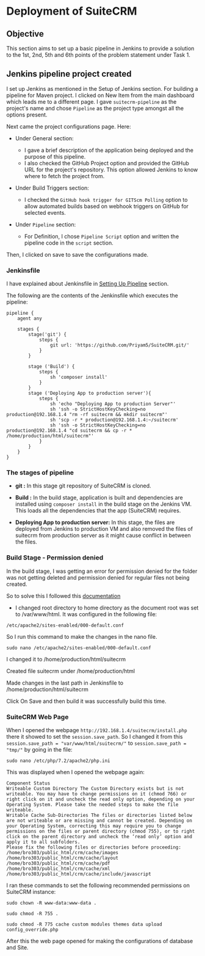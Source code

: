 
# Deployment of SuiteCRM

## Objective
 
This section aims to set up a basic pipeline in Jenkins to provide a solution to the 1st, 2nd, 5th and 6th points of the problem statement under Task 1.

## Jenkins pipeline project created

I set up Jenkins as mentioned in the Setup of Jenkins section. For building a pipeline for Maven project. I clicked on New Item from the main dashboard which leads me to a different page. I gave `suitecrm-pipeline` as the project's name and chose `Pipeline` as the project type amongst all the options present.

Next came the project configurations page. Here:

* Under General section:
    * I gave a brief description of the application being deployed and the purpose of this pipeline.
    * I also checked the GitHub Project option and provided the GitHub URL for the project's repository. This option allowed Jenkins to know where to fetch the project from.

* Under Build Triggers section:
    * I checked the `GitHub hook trigger for GITScm Polling` option to allow automated builds based on webhook triggers on GitHub for selected events.

* Under `Pipeline` section:
    * For Definition, I chose `Pipeline Script` option and written the pipeline code in the `script` section.

Then, I clicked on save to save the configurations made.

### Jenkinsfile

I have explained about Jenkinsfile in [Setting Up Pipeline](https://intern-appsecco.netlify.app/setting-up-pipeline/) section.

The following are the contents of the Jenkinsfile which executes the pipeline:

```
pipeline {
    agent any

    stages {
        stage('git') {
            steps {
                git url: 'https://github.com/Priyam5/SuiteCRM.git/'
            }
        }
        
        stage ('Build') {
            steps {
                sh 'composer install'
            }
        }
        stage ('Deploying App to production server'){
            steps {
                sh 'echo "Deploying App to production Server"'
                sh 'ssh -o StrictHostKeyChecking=no production@192.168.1.4 "rm -rf suitecrm && mkdir suitecrm"'
                sh 'scp -r * production@192.168.1.4:~/suitecrm'
                sh 'ssh -o StrictHostKeyChecking=no production@192.168.1.4 "cd suitecrm && cp -r * /home/production/html/suitecrm"'
            }
        }
    }
}
```

### The stages of pipeline

* **git :** 
In this stage git repository of SuiteCRM is cloned. 

* **Build :**
In the build stage, application is built and dependencies are installed using  `composer install` in the build stage on the Jenkins VM. This loads all the dependencies that the app (SuiteCRM) requires.

* **Deploying App to production server:** 
In this stage, the files are deployed from Jenkins to production VM and also removed the files of suitecrm from production server as it might cause conflict in between the files.

### Build Stage - Permission denied 

In the build stage, I was getting an error for permission denied for the folder was not getting deleted and permission denied for regular files not being created.

So to solve this I followed this [documentation](https://www.digitalocean.com/community/tutorials/how-to-move-an-apache-web-root-to-a-new-location-on-ubuntu-16-04)

* I changed root directory to home directory as the document root was set to /var/www/html. It was configured in the following file: 
  
```
/etc/apache2/sites-enabled/000-default.conf
```
So I run this command to make the changes in the nano file. 
```
sudo nano /etc/apache2/sites-enabled/000-default.conf
```
I changed it to /home/production/html/suitecrm

Created file suitecrm under /home/production/html

Made changes in the last path in Jenkinsfile to /home/production/html/suitecrm

Click On Save and then build it was successfully build this time.

### SuiteCRM Web Page

When I opened the webpage  `http://192.168.1.4/suitecrm/install.php` there it showed to set the `session.save_path`. So I changed it from this `session.save_path = "var/www/html/suitecrm/"` to `session.save_path = "tmp/"` by going in the file:

```
sudo nano /etc/php/7.2/apache2/php.ini
```
This was displayed when I opened the webpage again:

```
Component Status
Writeable Custom Directory The Custom Directory exists but is not writeable. You may have to change permissions on it (chmod 766) or right click on it and uncheck the read only option, depending on your Operating System. Please take the needed steps to make the file writeable.
Writable Cache Sub-Directories The files or directories listed below are not writeable or are missing and cannot be created. Depending on your Operating System, correcting this may require you to change permissions on the files or parent directory (chmod 755), or to right click on the parent directory and uncheck the ‘read only’ option and apply it to all subfolders.
Please fix the following files or directories before proceeding:
/home/bro303/public_html/crm/cache/images
/home/bro303/public_html/crm/cache/layout
/home/bro303/public_html/crm/cache/pdf
/home/bro303/public_html/crm/cache/xml
/home/bro303/public_html/crm/cache/include/javascript
```
I ran these commands to set the following recommended permissions on SuiteCRM instance:
```
sudo chown -R www-data:www-data .

sudo chmod -R 755 .

sudo chmod -R 775 cache custom modules themes data upload config_override.php
```
After this the web page opened for making the configurations of database and Site.